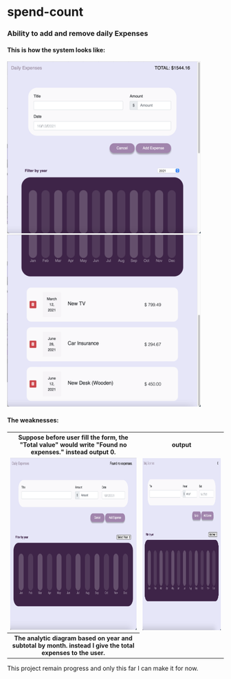# spend-count
<h3>Ability to add and remove daily Expenses </h3>

<h4>This is how the system looks like:</h4>

<img src="https://github.com/0732sta/spend-count/blob/main/1.png" width="450px" height="400">
<img src="https://github.com/0732sta/spend-count/blob/main/2.png" width="450px" height="400">
<br>
<h4>The weaknesses:</h4>
<table>
  <tr>
    <th>Suppose before user fill the form, the "Total value" would write "Found no expenses." instead output 0.</th>
    <th>output</th>
  </tr>
  <tr>
    <td> <img src="https://github.com/0732sta/spend-count/blob/main/4.png" width="450px" height="400"></td>
    <td><img src="https://github.com/0732sta/spend-count/blob/main/3.png" width="450px" height="400"> </td>
  </tr>
  <tr><th>The analytic diagram based on year and subtotal by month. instead I give the total expenses to the user.</th></tr>
  </table>

<p>This project remain progress and only this far I can make it for now.</p>

